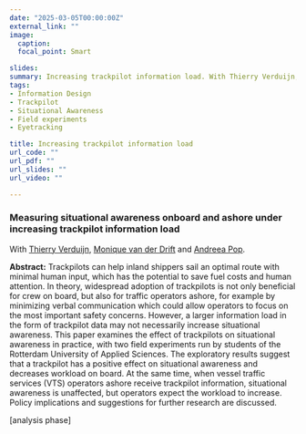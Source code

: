 ```yaml
---
date: "2025-03-05T00:00:00Z"
external_link: ""
image:
  caption: 
  focal_point: Smart

slides: 
summary: Increasing trackpilot information load. With Thierry Verduijn, Monique van der Drift and Andreea Pop [analysis phase]
tags:
- Information Design
- Trackpilot
- Situational Awareness
- Field experiments
- Eyetracking

title: Increasing trackpilot information load
url_code: ""
url_pdf: ""
url_slides: ""
url_video: ""

---
```


<h3> Measuring situational awareness onboard and ashore under increasing trackpilot information load  </h3> 

With [Thierry Verduijn](https://www.hogeschoolrotterdam.nl/onderzoek/lectoren/coe-hrtech/lectoren/verduijn-thierry/), [Monique van der Drift](https://www.linkedin.com/in/monique-van-der-drift-65908399/) and [Andreea Pop](https://www.linkedin.com/in/andreea-s-pop-34b24970/).

<b>Abstract:</b>
Trackpilots can help inland shippers sail an optimal route with minimal human input, which has the potential to save fuel costs and human attention. In theory, widespread adoption of trackpilots is not only beneficial for crew on board, but also for traffic operators ashore, for example by minimizing verbal communication which could allow operators to focus on the most important safety concerns. However, a larger information load in the form of trackpilot data may not necessarily increase situational awareness. This paper examines the effect of trackpilots on situational awareness in practice, with two field experiments run by students of the Rotterdam University of Applied Sciences. The exploratory results suggest that a trackpilot has a positive effect on situational awareness and decreases workload on board. At the same time, when vessel traffic services (VTS) operators ashore receive trackpilot information, situational awareness is unaffected, but operators expect the workload to increase. Policy implications and suggestions for further research are discussed.  

[analysis phase] 

